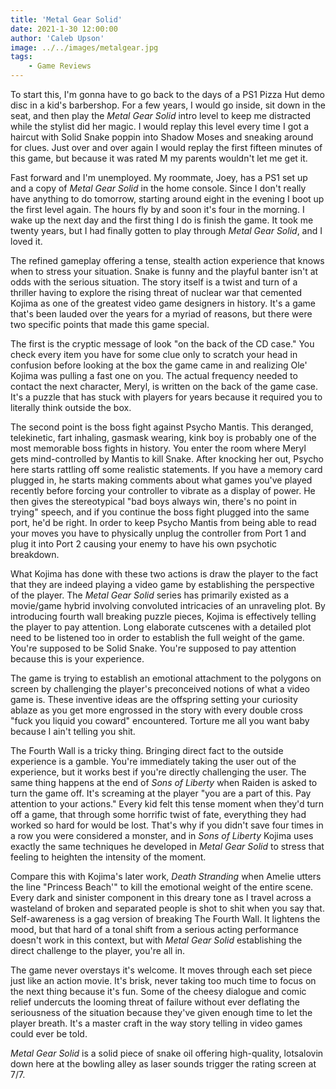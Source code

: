 ```yaml
---
title: 'Metal Gear Solid'
date: 2021-1-30 12:00:00
author: 'Caleb Upson'
image: ../../images/metalgear.jpg
tags:
    - Game Reviews
---
```


To start this, I'm gonna have to go back to the days of a PS1 Pizza Hut
demo disc in a kid's barbershop. For a few years, I would go inside, sit
down in the seat, and then play the *Metal Gear Solid* intro level to
keep me distracted while the stylist did her magic. I would replay this
level every time I got a haircut with Solid Snake poppin into Shadow
Moses and sneaking around for clues. Just over and over again I would
replay the first fifteen minutes of this game, but because it was rated
M my parents wouldn't let me get it.

Fast forward and I'm unemployed. My roommate, Joey, has a PS1 set up and
a copy of *Metal Gear Solid* in the home console. Since I don't really
have anything to do tomorrow, starting around eight in the evening I
boot up the first level again. The hours fly by and soon it's four in
the morning. I wake up the next day and the first thing I do is finish
the game. It took me twenty years, but I had finally gotten to play
through *Metal Gear Solid*, and I loved it.

The refined gameplay offering a tense, stealth action experience that
knows when to stress your situation. Snake is funny and the playful
banter isn't at odds with the serious situation. The story itself is a
twist and turn of a thriller having to explore the rising threat of
nuclear war that cemented Kojima as one of the greatest video game
designers in history. It's a game that's been lauded over the years for
a myriad of reasons, but there were two specific points that made this
game special.

The first is the cryptic message of look "on the back of the CD case."
You check every item you have for some clue only to scratch your head in
confusion before looking at the box the game came in and realizing Ole'
Kojima was pulling a fast one on you. The actual frequency needed to
contact the next character, Meryl, is written on the back of the game
case. It's a puzzle that has stuck with players for years because it
required you to literally think outside the box.

The second point is the boss fight against Psycho Mantis. This deranged,
telekinetic, fart inhaling, gasmask wearing, kink boy is probably one of
the most memorable boss fights in history. You enter the room where
Meryl gets mind-controlled by Mantis to kill Snake. After knocking her
out, Psycho here starts rattling off some realistic statements. If you
have a memory card plugged in, he starts making comments about what
games you've played recently before forcing your controller to vibrate
as a display of power. He then gives the stereotypical "bad boys always
win, there's no point in trying" speech, and if you continue the boss
fight plugged into the same port, he'd be right. In order to keep Psycho
Mantis from being able to read your moves you have to physically unplug
the controller from Port 1 and plug it into Port 2 causing your enemy to
have his own psychotic breakdown.

What Kojima has done with these two actions is draw the player to the
fact that they are indeed playing a video game by establishing the
perspective of the player. The *Metal Gear Solid* series has primarily
existed as a movie/game hybrid involving convoluted intricacies of an
unraveling plot. By introducing fourth wall breaking puzzle pieces,
Kojima is effectively telling the player to pay attention. Long
elaborate cutscenes with a detailed plot need to be listened too in
order to establish the full weight of the game. You're supposed to be
Solid Snake. You're supposed to pay attention because this is your
experience.

The game is trying to establish an emotional attachment to the polygons
on screen by challenging the player's preconceived notions of what a
video game is. These inventive ideas are the offspring setting your
curiosity ablaze as you get more engrossed in the story with every
double cross "fuck you liquid you coward" encountered. Torture me all
you want baby because I ain't telling you shit.

The Fourth Wall is a tricky thing. Bringing direct fact to the outside
experience is a gamble. You're immediately taking the user out of the
experience, but it works best if you're directly challenging the user.
The same thing happens at the end of *Sons of Liberty* when Raiden is
asked to turn the game off. It's screaming at the player "you are a part
of this. Pay attention to your actions." Every kid felt this tense
moment when they'd turn off a game, that through some horrific twist of
fate, everything they had worked so hard for would be lost. That's why
if you didn't save four times in a row you were considered a monster,
and in *Sons of Liberty* Kojima uses exactly the same techniques he
developed in *Metal Gear Solid* to stress that feeling to heighten the
intensity of the moment.

Compare this with Kojima's later work, *Death Stranding* when Amelie
utters the line "Princess Beach'" to kill the emotional weight of the
entire scene. Every dark and sinister component in this dreary tone as I
travel across a wasteland of broken and separated people is shot to shit
when you say that. Self-awareness is a gag version of breaking The
Fourth Wall. It lightens the mood, but that hard of a tonal shift from a
serious acting performance doesn't work in this context, but with *Metal
Gear Solid* establishing the direct challenge to the player, you're all
in.

The game never overstays it's welcome. It moves through each set piece
just like an action movie. It's brisk, never taking too much time to
focus on the next thing because it's fun. Some of the cheesy dialogue
and comic relief undercuts the looming threat of failure without ever
deflating the seriousness of the situation because they've given enough
time to let the player breath. It's a master craft in the way story
telling in video games could ever be told.

*Metal Gear Solid* is a solid piece of snake oil offering high-quality,
lotsalovin down here at the bowling alley as laser sounds trigger the
rating screen at 7/7.